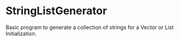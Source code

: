 # StringListGenerator
Basic program to generate a collection of strings for a Vector or List Initialization.
